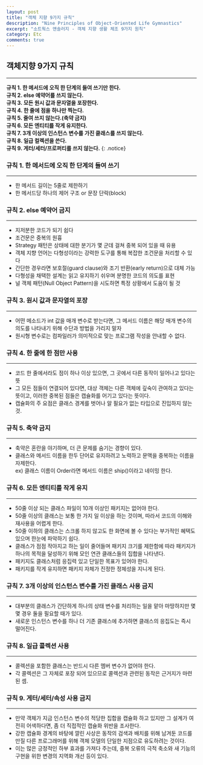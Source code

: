 ```yaml
---
layout: post
title: "객체 지향 9가지 규칙"
description: "Nine Principles of Object-Oriented Life Gymnastics"
excerpt: "소트웍스 앤솔러지 - 객체 지향 생활 체조 9가지 원칙"
category: Etc
comments: true
---
```


## 객체지향 9가지 규칙
----
**규칙 1. 한 메서드에 오직 한 단계의 들여 쓰기만 한다.**<br>
**규칙 2. else 예약어를 쓰지 않는다.** <br>
**규칙 3. 모든 원시 값과 문자열을 포장한다.** <br>
**규칙 4. 한 줄에 점을 하나만 찍는다.** <br>
**규칙 5. 줄여 쓰지 않는다.(축약 금지)** <br>
**규칙 6. 모든 엔티티를 작게 유지한다.** <br>
**규칙 7. 3개 이상의 인스턴스 변수를 가진 클래스를 쓰지 않는다.** <br>
**규칙 8. 일급 컬렉션을 쓴다.** <br>
**규칙 9. 게터/세터/프로퍼티를 쓰지 않는다.**
{: .notice}

### 규칙 1. 한 메서드에 오직 한 단계의 들여 쓰기
----
- 한 메서드 길이는 5줄로 제한하기 
- 한 메서드당 하나의 제어 구조 or 문장 단락(block)

### 규칙 2. else 예약어 금지
----
- 지저분한 코드가 되기 쉽다 
- 조건문은 중복의 원흉
- Strategy 패턴은 상태에 대한 분기가 몇 군데 걸쳐 중복 되어 있을 때 유용
- 객체 지향 언어는 다형성이라는 강력한 도구를 통해 복잡한 조건문을 처리할 수 있다
- 간단한 경우라면 보호절(guard clause)와 조기 반환(early return)으로 대체 가능
- 다형성을 채택한 설계는 읽고 유지하기 쉬우며 분명한 코드의 의도를 표현
- 널 객체 패턴(Null Object Pattern)을 시도하면 특정 상황에서 도움이 될 것

### 규칙 3. 원시 값과 문자열의 포장
----
- 어떤 메소드가 int 값을 매개 변수로 받는다면, 그 메서드 이름은 해당 매개 변수의 의도를 나타내기 위해 수단과 방법을 가리지 말자 
- 원시형 변수로는 컴파일러가 의미적으로 맞는 프로그램 작성을 안내할 수 없다.

### 규칙 4. 한 줄에 한 점만 사용
----
- 코드 한 줄에서라도 점이 하나 이상 있으면, 그 곳에서 다른 동작이 일어나고 있다는 뜻
- 그 모든 점들이 연결되어 있다면, 대상 객체는 다른 객체에 깊숙이 관여하고 있다는 뜻이고, 
이러한 중복된 점들은 캡슐화를 어기고 있다는 뜻이다.
- 캡슐화의 주 요점은 클래스 경계를 벗어나 알 필요가 없는 타입으로 진입하지 않는 것.

### 규칙 5. 축약 금지
----
- 축약은 혼란을 야기하며, 더 큰 문제를 숨기는 경향이 있다.
- 클래스와 메서드 이름을 한두 단어로 유지하려고 노력하고 문맥을 중복하는 이름을 자제한다. <br>
ex) 클래스 이름이 Order라면 메서드 이름은 ship()이라고 네이밍 한다.

### 규칙 6. 모든 엔티티를 작게 유지
----
- 50줄 이상 되는 클래스 파일이 10개 이상인 패키지는 없어야 한다.
- 50줄 이상의 클래스는 보통 한 가지 일 이상을 하는 것이며, 따라서 코드의 이해와 재사용을 어렵게 한다.
- 50줄 이하의 클래스는 스크롤 하지 않고도 한 화면에 볼 수 있다는 부가적인 혜택도 있으며 한눈에 파악하기 쉽다.
- 클래스가 점점 작아지고 하는 일이 줄어들며 패키지 크기를 제한함에 따라 패키지가 하나의 목적을 달성하기 위해 모인 연관 클래스들의 집합을 나타낸다.
- 패키지도 클래스처럼 응집력 있고 단일한 목표가 있어야 한다.
- 패키지를 작게 유지하면 패키지 자체가 진정한 정체성을 지니게 된다.

### 규칙 7. 3개 이상의 인스턴스 변수를 가진 클래스 사용 금지
----
- 대부분의 클래스가 간단하게 하나의 상태 변수를 처리하는 일을 맡아 마땅하지만 몇몇 경우 둘을 필요할 때가 있다.
- 새로운 인스턴스 변수를 하나 더 기존 클래스에 추가하면 클래스의 응집도는 즉시 떨어진다.

### 규칙 8. 일급 콜렉션 사용
----
- 콜렉션을 포함한 클래스는 반드시 다른 멤버 변수가 없어야 한다.
- 각 콜렉션은 그 자체로 포장 되어 있으므로 콜렉션과 관련된 동작은 근거지가 마련된 셈.  

### 규칙 9. 게터/세터/속성 사용 금지
---- 
- 만약 객체가 지금 인스턴스 변수의 적당한 집합을 캡슐화 하고 있지만 그 설계가 여전히 어색하다면, 좀 더 직접적인 캡슐화 위반을 조사한다.
- 강한 캡슐화 경계의 바탕에 깔린 사상은 동작의 검색과 배치를 위해 남겨둔 코드를 만질 다른 프로그래머를 위해 객체 모델의 단일한 지점으로 유도하려는 것이다.
- 이는 많은 긍정적인 하부 효과를 가져다 주는데, 중복 오류의 극적 축소와 새 기능의 구현을 위한 변경의 지역화 개선 등이 있다. 